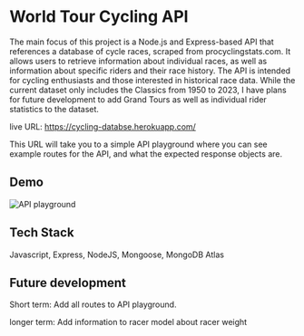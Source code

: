 
# World Tour Cycling API 

The main focus of this project is a Node.js and Express-based API that references a database of cycle races, scraped from procyclingstats.com. It allows users to retrieve information about individual races, as well as information about specific riders and their race history. The API is intended for cycling enthusiasts and those interested in historical race data. While the current dataset only includes the Classics from 1950 to 2023, I have plans for future development to add Grand Tours as well as individual rider statistics to the dataset.

live URL: https://cycling-databse.herokuapp.com/

This URL will take you to a simple API playground where you can see example routes for the API, and what the expected response objects are. 

## Demo 
![API playground](https://user-images.githubusercontent.com/90637390/232357675-368d0f67-00bc-4e09-9ef4-32e8a08b3606.jpg)


## Tech Stack
Javascript, Express, NodeJS, Mongoose, MongoDB Atlas
## Future development 
Short term: Add all routes to API playground. 


longer term: Add information to racer model about racer weight 




